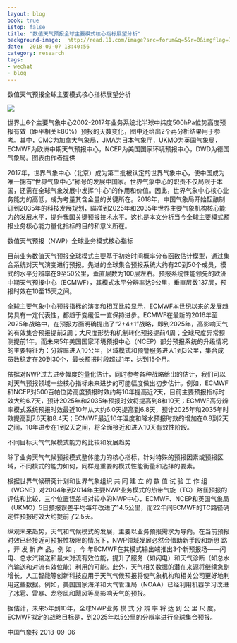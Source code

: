 ```yaml
---
layout: blog
book: true
istop: false
title: "数值天气预报全球主要模式核心指标展望分析"
background-image:  http://read.11.com/image?src=forum&q=5&r=0&imgflag=7&imageUrl=https://mmbiz.qpic.cn/mmbiz_jpg/OIabMyQs2qbpicRCEI8OxePE8B53ASxuqTmwEWZFw9e9XjpyicdcHdoh4l9PtWOADSGRGUhqPf2kYV9dniaRBhKBA/640?wx_fmt=jpeg&tp=webp&wxfrom=5&wx_lazy=1&wx_co=1
date:  2018-09-07 18:40:56
category: research
tags:
- wechat
- blog
---
```


数值天气预报全球主要模式核心指标展望分析


![](http://read.11.com/image?src=forum&q=5&r=0&imgflag=7&imageUrl=https://mmbiz.qpic.cn/mmbiz_jpg/OIabMyQs2qbpicRCEI8OxePE8B53ASxuqTmwEWZFw9e9XjpyicdcHdoh4l9PtWOADSGRGUhqPf2kYV9dniaRBhKBA/640?wx_fmt=jpeg&tp=webp&wxfrom=5&wx_lazy=1&wx_co=1)

世界上6个主要气象中心2002-2017年业务系统北半球中纬度500hPa位势高度预报有效（距平相关≥80%）预报的天数变化，图中还给出2个再分析结果用于参考。其中，CMC为加拿大气象局，JMA为日本气象厅，UKMO为英国气象局，ECMWF为欧洲中期天气预报中心，NCEP为美国国家环境预报中心，DWD为德国气象局。图表由作者提供

 

2017年，世界气象中心（北京）成为第二批被认定的世界气象中心，使中国成为唯一拥有“世界气象中心”称号的发展中国家。世界气象中心的职责不仅局限于本国，还需在全球气象发展中发挥“中心”的作用和价值。因此，世界气象中心核心业务能力的高低，成为考量其含金量的关键所在。2018年，中国气象局开始酝酿制订到2035年的科技发展规划，瞄准到2025年和2035年世界主要气象机构核心能力的发展水平，提升我国关键预报技术水平。这也是本文分析当今全球主要模式预报业务核心能力量化指标的目的和意义所在。

 

数值天气预报（NWP）全球业务模式核心指标

目前业务数值天气预报全球模式主要基于初始时间概率分布函数估计模型，通过集合系统对天气演变进行预报。先进的全球集合预报系统大约有20到50个成员，模式的水平分辨率在9至50公里，垂直层数为100层左右。预报系统性能领先的欧洲中期天气预报中心（ECMWF），其模式水平分辨率达9公里，垂直层数137层，预报时效在10至15天之间。

 

全球主要气象中心预报指标的演变和相互比较显示，ECMWF本世纪以来的发展趋势具有一定代表性，都趋于变缓但一直保持进步。ECMWF在最新的2016年至2025年战略中，在预报方面明确提出了“2+4+1”战略，即到2025年，高影响天气的有效集合预报提前2周；大尺度形势和机制转化预报提前4周；全球尺度异常预测提前1年。而未来5年美国国家环境预报中心（NCEP）部分预报系统的升级情况的主要特征为：分辨率进入10公里，区域模式和预警服务进入1到3公里，集合成员数稳定在20到30个，最长预报时段超过1年，达到15个月。

 

依据对NWP过去进步幅度的量化估计，同时参考各种战略给出的估计，我们可以对天气预报领域一些核心指标未来进步的可能幅度做出初步估计。例如，ECMWF和NCEP对500百帕位势高度预报时效约每10年提高近2天，目前主要预报指标时效大约6.7天，预计2025年和2035年预报时效将提高到8和10天；ECMWF高分辨率模式系统预报时效最近10年从大约6.0天提高到6.8天，预计2025年和2035年时效提高到7.6天和8.4天；ECMWF最近10年温度和降水预报时效的增加在0.8到2天之间，10年进步在1到2天之间，将全面接近和进入10天有效性阶段。



不同目标天气气候模式能力的比较和发展趋势

除了业务天气气候预报模式整体能力的核心指标，针对特殊的预报因素或预报区域，不同模式的能力如何，同样是重要的模式性能衡量和选择的要素。

根据世界气候研究计划和世界气象组织 共 同 建 立 的 数 值 试 验 工 作 组（WGNE）对2004年到2014年主要NWP业务模式的热带气旋（TC）路径预报的评估和比较，三个位置误差相对较小的NWP中心，ECMWF、NCEP和英国气象局（UKMO）5日预报误差平均每年改进了14.5公里，而22年间ECMWF的TC路径确定性预报时效大约提前了2.5天。



纵观未来趋势，天气和气候模式的发展，主要以业务预报需求为导向。在当前预报时效已经接近可预报性极限的情况下，NWP领域发展必然会借助新手段和新思 路 ，开 发 新 产 品。例 如 ，今 年ECMWF在其模式输出端推出3个新预报场——闪电、总水汽输送和最大对流有效位能，提升了服务（如闪电）和天气诊断（如总水汽输送和对流有效位能）利用的可能。此外，天气相关数据的潜在来源将继续急剧增长，人工智能等创新科技应用于天气气候预报将使气象机构和相关公司更好地利用这些数据。例如，美国国家海洋和大气管理局（NOAA）已经利用机器学习改进了冰雹、雷暴、龙卷风和飓风等高影响天气的预报。



据估计，未来5年到10年，全球NWP业务 模 式 分 辨 率 将 达 到 公 里 尺 度。ECMWF拟定的战略目标是，到2025年以5公里的分辨率进行全球集合预报。

中国气象报 2018-09-06
